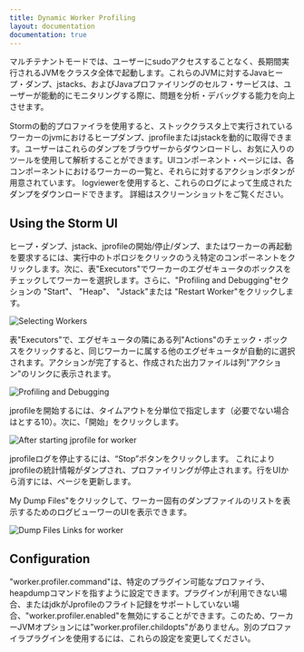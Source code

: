 ```yaml
---
title: Dynamic Worker Profiling
layout: documentation
documentation: true
---
```



マルチテナントモードでは、ユーザーにsudoアクセスすることなく、長期間実行されるJVMをクラスタ全体で起動します。これらのJVMに対するJavaヒープ・ダンプ、jstacks、およびJavaプロファイリングのセルフ・サービスは、ユーザーが能動的にモニタリングする際に、問題を分析・デバッグする能力を向上させます。

Stormの動的プロファイラを使用すると、ストッククラスタ上で実行されているワーカーのjvmにおけるヒープダンプ、jprofileまたはjstackを動的に取得できます。ユーザーはこれらのダンプをブラウザーからダウンロードし、お気に入りのツールを使用して解析することができます。UIコンポーネント・ページには、各コンポーネントにおけるワーカーの一覧と、それらに対するアクションボタンが用意されています。 logviewerを使用すると、これらのログによって生成されたダンプをダウンロードできます。 詳細はスクリーンショットをご覧ください。

Using the Storm UI
-------------

ヒープ・ダンプ、jstack、jprofileの開始/停止/ダンプ、またはワーカーの再起動を要求するには、実行中のトポロジをクリックのうえ特定のコンポーネントをクリックします。次に、表"Executors"でワーカーのエグゼキュータのボックスをチェックしてワーカーを選択します。さらに、"Profiling and Debugging"セクションの "Start"、 "Heap"、 "Jstack"または "Restart Worker"をクリックします。

![Selecting Workers](images/dynamic_profiling_debugging_4.png "Selecting Workers")

表"Executors"で、エグゼキュータの隣にある列"Actions"のチェック・ボックスをクリックすると、同じワーカーに属する他のエグゼキュータが自動的に選択されます。アクションが完了すると、作成された出力ファイルは列"アクション"のリンクに表示されます。

![Profiling and Debugging](images/dynamic_profiling_debugging_1.png "Profiling and Debugging")

jprofileを開始するには、タイムアウトを分単位で指定します（必要でない場合はとする10）。次に、「開始」をクリックします。

![After starting jprofile for worker](images/dynamic_profiling_debugging_2.png "After jprofile for worker ")

jprofileログを停止するには、“Stop”ボタンをクリックします。 これによりjprofileの統計情報がダンプされ、プロファイリングが停止されます。行をUIから消すには、ページを更新します。

My Dump Files"をクリックして、ワーカー固有のダンプファイルのリストを表示するためのログビューワーのUIを表示できます。

![Dump Files Links for worker](images/dynamic_profiling_debugging_3.png "Dump Files Links for worker")

Configuration
-------------

"worker.profiler.command"は、特定のプラグイン可能なプロファイラ、heapdumpコマンドを指すように設定できます。プラグインが利用できない場合、またはjdkがJprofileのフライト記録をサポートしていない場合、"worker.profiler.enabled"を無効にすることができます。このため、ワーカーJVMオプションには"worker.profiler.childopts"がありません。別のプロファイラプラグインを使用するには、これらの設定を変更してください。

